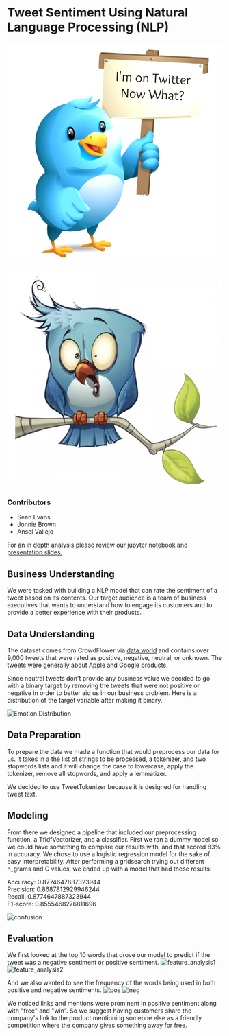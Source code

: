 # Tweet Sentiment Using Natural Language Processing (NLP)

![Image Description](Image/Twitter1.png)

![Image Description](Image/Twitter.png)

### Contributors
* Sean Evans
* Jonnie Brown
* Ansel Vallejo

For an in depth analysis please review our [jupyter notebook](./Final_Logistic_Regression_Model_6.23.2023_-_SE.ipynb) and [presentation slides.](./presentation_deck.pdf)

## Business Understanding
We were tasked with building a NLP model that can rate the sentiment of a tweet based on its contents. Our target audience is a team of business executives that wants to understand how to engage its customers and to provide a better experience with their products.

## Data Understanding
The dataset comes from CrowdFlower via [data.world](https://data.world/crowdflower/brands-and-product-emotions) and contains over 9,000 tweets that were rated as positive, negative, neutral, or unknown. The tweets were generally about Apple and Google products.

Since neutral tweets don't provide any business value we decided to go with a binary target by removing the tweets that were not positive or negative in order to better aid us in our business problem. Here is a distribution of the target variable after making it binary.

![Emotion Distribution](https://github.com/SeanE09/NLP_Tweets/assets/116228715/1d7fb201-915b-469a-86e4-fb9df27db3ee)


## Data Preparation
To prepare the data we made a function that would preprocess our data for us. It takes in a the list of strings to be processed, a tokenizer, and two stopwords lists and it will change the case to lowercase, apply the tokenizer, remove all stopwords, and apply a lemmatizer.

We decided to use TweetTokenizer because it is designed for handling tweet text.

## Modeling
From there we designed a pipeline that included our preprocessing function, a TfidfVectorizer, and a classifier. First we ran a dummy model so we could have something to compare our results with, and that scored 83% in accuracy. We chose to use a logistic regression model for the sake of easy interpretability. After performing a gridsearch trying out different n_grams and C values, we ended up with a model that had these results:

Accuracy: 0.8774647887323944 \
Precision: 0.8687812929946244 \
Recall: 0.8774647887323944 \
F1-score: 0.8555468276811696

![confusion](https://github.com/SeanE09/NLP_Tweets/assets/116228715/a76f71a2-8e7d-48b2-a0f5-bfa8fdf9728a)


## Evaluation
We first looked at the top 10 words that drove our model to predict if the tweet was a negative sentiment or positive sentiment.
![feature_analysis1](https://github.com/SeanE09/NLP_Tweets/assets/116228715/6d3e04b5-0cb0-42ee-99a1-507c638de535)
![feature_analysis2](https://github.com/SeanE09/NLP_Tweets/assets/116228715/b3b46b0b-b3d5-4e4c-b995-da08da49dbc0)

And we also wanted to see the frequency of the words being used in both positive and negative sentiments.
![pos](https://github.com/SeanE09/NLP_Tweets/assets/116228715/8eefe0fb-d04a-4ea4-bce0-4ad61cbc24d0)
![neg](https://github.com/SeanE09/NLP_Tweets/assets/116228715/907d317d-46f9-4a10-a836-217a65db7d82)

We noticed links and mentions were prominent in positive sentiment along with "free" and "win". So we suggest having customers share the company's link to the product mentioning someone else as a friendly competition where the company gives something away for free. 
